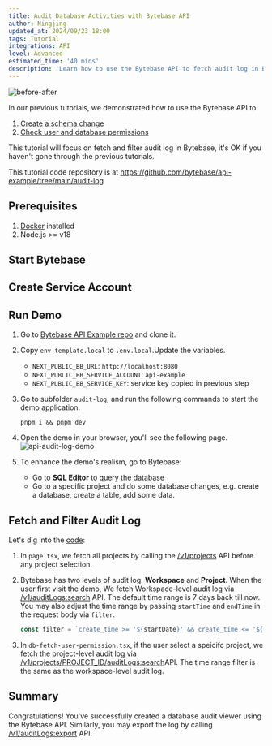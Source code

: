 ```yaml
---
title: Audit Database Activities with Bytebase API
author: Ningjing
updated_at: 2024/09/23 18:00
tags: Tutorial
integrations: API
level: Advanced
estimated_time: '40 mins'
description: 'Learn how to use the Bytebase API to fetch audit log in Bytebase'
---
```


<IncludeBlock url="/docs/share/tutorials/api-preface"></IncludeBlock>

![before-after](/content/docs/tutorials/api-audit-log/api-audit-log-graph.webp)

In our previous tutorials, we demonstrated how to use the Bytebase API to:

1. [Create a schema change](/docs/tutorials/api-issue)
1. [Check user and database permissions](/docs/tutorials/api-user-database-permission)

This tutorial will focus on fetch and filter audit log in Bytebase, it's OK if you haven't gone through the previous tutorials.

<HintBlock type="info">

This tutorial code repository is at https://github.com/bytebase/api-example/tree/main/audit-log

</HintBlock>

## Prerequisites

1. [Docker](https://www.docker.com/) installed
1. Node.js >= v18

## Start Bytebase

<IncludeBlock url="/docs/share/tutorials/start-bytebase"></IncludeBlock>

## Create Service Account

<IncludeBlock url="/docs/share/tutorials/create-service-account"></IncludeBlock>

## Run Demo

1. Go to [Bytebase API Example
   repo](https://github.com/bytebase/api-example) and clone it.

1. Copy `env-template.local` to `.env.local`.Update the variables.

   - `NEXT_PUBLIC_BB_URL`: `http://localhost:8080`
   - `NEXT_PUBLIC_BB_SERVICE_ACCOUNT`: `api-example`
   - `NEXT_PUBLIC_BB_SERVICE_KEY`: service key copied in previous step

1. Go to subfolder `audit-log`, and run the following commands to start the demo application.

   ```text
   pnpm i && pnpm dev
   ```

1. Open the demo in your browser, you'll see the following page.
   ![api-audit-log-demo](/content/docs/tutorials/api-audit-log/api-audit-log-demo.webp)

1. To enhance the demo's realism, go to Bytebase:
   - Go to **SQL Editor** to query the database
   - Go to a specific project and do some database changes, e.g. create a database, create a table, add some data.

## Fetch and Filter Audit Log

Let's dig into the [code](https://github.com/bytebase/api-example/tree/main/audit-log/src):

1. In `page.tsx`, we fetch all projects by calling the [/v1/projects](https://api.bytebase.com/#tag/projectservice/GET/v1/projects) API before any project selection.

1. Bytebase has two levels of audit log: **Workspace** and **Project**. When the user first visit the demo, We fetch Workspace-level audit log via [/v1/auditLogs:search](https://api.bytebase.com/#tag/auditlogservice/POST/v1/auditLogs:search) API. The default time range is 7 days back till now. You may also adjust the time range by passing `startTime` and `endTime` in the request body via `filter`.

   ```javascript
   const filter = `create_time >= '${startDate}' && create_time <= '${endDate}'`;
   ```

1. In `db-fetch-user-permission.tsx`, if the user select a speicifc project, we fetch the project-level audit log via [/v1/projects/PROJECT_ID/auditLogs:search​](https://api.bytebase.com/#tag/auditlogservice/POST/v1/projects/{project}/auditLogs:search) API. The time range filter is the same as the workspace-level audit log.

## Summary

Congratulations! You've successfully created a database audit viewer using the Bytebase API. Similarly, you may export the log by calling [/v1/auditLogs:export](https://api.bytebase.com/#tag/auditlogservice/POST/v1/auditLogs:export) API.
